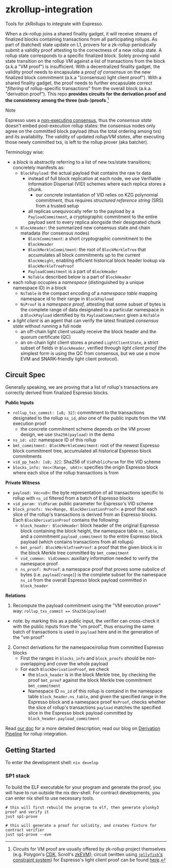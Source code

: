 # zkrollup-integration

Tools for zkRollups to integrate with Espresso.

When a zk-rollup joins a shared finality gadget, it will receive streams of finalized blocks containing transactions from all participating rollups.
As part of (batched) state update on L1, provers for a zk-rollup periodically submit a validity proof attesting to the correctness of a new rollup state.
A rollup state corresponds to a specific finalized block.
Solely proving valid state transition on the rollup VM against a list of transactions from the block (a.k.a "VM proof") is insufficient.
With a decentralized finality gadget, the validity proof needs to encapsulate a _proof of consensus_ on the new finalized block commitment (a.k.a "(consensus) light client proof").
With a shared finality gadget, the proof needs to further encapsulate correct "_filtering_ of rollup-specific transactions" from the overall block (a.k.a. "derivation proof").
This repo **provides circuits for the derivation proof and the consistency among the three (sub-)proofs**.[^1]

[^1]: Circuits for VM proof are usually offered by zk-rollup project themselves (e.g. Polygon's [CDK](https://docs.polygon.technology/cdk/overview/), Scroll's [zkEVM](https://github.com/scroll-tech/zkevm-circuits)); circuit (written using [`jellyfish`'s constraint system](https://github.com/EspressoSystems/jellyfish/blob/main/relation/src/constraint_system.rs)) for Espresso's light client proof can be found [here](https://github.com/EspressoSystems/espresso-sequencer/blob/main/hotshot-state-prover/src/circuit.rs).

> [!NOTE]
> Espresso uses a [non-executing consensus](https://eprint.iacr.org/2024/1189), thus the _consensus state_ doesn't embed post-execution rollup states: the consensus nodes only agree on the committed block payload (thus the total ordering among txs) and its availability.
> The validity of updated _rollup/VM states_, after executing those newly committed txs, is left to the rollup prover (aka batcher).

Terminology wise: 
- a _block_ is abstractly referring to a list of new txs/state transitions; concretely manifests as:
    - `BlockPayload`: the actual payload that contains the raw tx data
        - instead of full block replication at each node, we use Verifiable Information Dispersal (VID) schemes where each replica stores a chunk. 
            - our concrete instantiation of VID relies on KZG polynomial commitment, thus requires _structured reference string_ (SRS) from a trusted setup
        - all replicas unequivocally refer to the payload by a `PayloadCommitment`, a cryptographic commitment to the entire payload sent to every replica alongside their designated chunk
    - `BlockHeader`: the summarized new consensus state and chain metadata (for consensus nodes)
        - `BlockCommitment`: a short cryptographic commitment to the `BlockHeader`
        - `BlockMerkleCommitment`: the root of `BlockMerkleTree` that accumulates all block commitments up to the current `BlockHeight`, enabling efficient historical block header lookup via `BlockMerkleTreeProof`
        - `PayloadCommitment` is a part of `BlockHeader`
        - `NsTable` described below is a part of `BlockHeader`
- each rollup occupies a _namespace_ (distinguished by a unique namespace ID) in a block
    - `NsTable` is the compact encoding of a _namespace table_ mapping namespace id to their range in `BlockPayload`
    - `NsProof` is a _namespace proof_, attesting that some subset of bytes is the complete range of data designated to a particular namespace in a `BlockPayload` identified by its `PayloadCommitment` given a `NsTable`
- a _light client_ is an agent that can verify the latest finalized _consensus state_ without running a full node
    - an off-chain light client usually receive the block header and the quorum certificate (QC)
    - an on-chain light client stores a pruned `LightClientState`, a strict subset of fields in `BlockHeader`, verified through _light client proof_ (the simplest form is using the QC from consensus, but we use a more EVM and SNARK-friendly light client protocol).

## Circuit Spec

Generally speaking, we are proving that a list of rollup's transactions are correctly derived from finalized Espresso blocks.

**Public Inputs**
- `rollup_txs_commit: [u8; 32]`: commitment to the transactions designated to the rollup `ns_id`, also one of the public inputs from the VM execution proof
   - the concrete commitment scheme depends on the VM prover design, we use `Sha256(payload)` in the demo
- `ns_id: u32`: namespace ID of this rollup
- `bmt_commitment: BlockMerkleCommitment`: root of the newest Espresso block commitment tree, accumulated all historical Espresso block commitments
- `vid_pp_hash: [u8; 32]`: Sha256 of `VidPublicParam` for the VID scheme
- `blocks_info: Vec<(Range, u64)>`: specifies the origin Espresso block where each slice of the rollup transactions is from

**Private Witness**

- `payload: Vec<u8>`: the byte representation of all transactions specific to rollup with `ns_id` filtered from a batch of Espresso blocks
- `vid_param: VidParam`: public parameter for Espresso's VID scheme
- `block_proofs: Vec<Range, BlockDerivationProof>`: a proof that each slice of the rollup's transactions is derived from an Espresso blocks. Each `BlockDerivationProof` contains the following:
    - `block_header: BlockHeader`: block header of the original Espresso block containing the block height, the namespace table `ns_table`, and a commitment `payload_commitment` to the entire Espresso block payload (which contains transactions from all rollups)
    - `bmt_proof: BlockMerkleTreeProof`: a proof that the given block is in the block Merkle tree committed by `bmt_commitment`
    - `vid_common: VidCommon`: auxiliary information needed to verify the namespace proof
    - `ns_proof: NsProof`: a namespace proof that proves some subslice of bytes (i.e. `payload[range]`) is the complete subset for the namespace `ns_id` from the overall Espresso block payload committed in `block_header`

**Relations**
1. Recompute the payload commitment using the "VM execution prover" way: `rollup_txs_commit == Sha256(payload)`
  - note: by marking this as a public input, the verifier can cross-check it with the public inputs from the "vm proof", thus ensuring the same batch of transactions is used in `payload` here and in the generation of the "vm proof"
2. Correct derivations for the namespace/rollup from committed Espresso blocks
    - First the ranges in `blocks_info` and `block_proofs` should be non-overlapping and cover the whole payload
    - For each `BlockDerivationProof`, we check
        - the `block_header` is in the block Merkle tree, by checking the proof `bmt_proof` against the block Merkle tree commitment `bmt_commitment`
        - Namespace ID `ns_id` of this rollup is containd in the namespace table `block_header.ns_table`, and given the specified range in the Espresso block and a namespace proof `NsProof`, checks whether the slice of rollup's transactions `payload` matches the specified slice in the Espresso block payload committed by `block_header.payload_commitment`

Read [our doc](https://github.com/EspressoSystems/espresso-sequencer/blob/main/doc/zk-integration.md) for a more detailed description;
read our blog on [Derivation Pipeline](https://hackmd.io/@EspressoSystems/the-derivation-pipeline) for rollup integration.

## Getting Started

To enter the development shell: `nix develop`

### SP1 stack

To build the ELF executable for your program and generate the proof, you will have to run outside the nix dev-shell.
For contract developments, you can enter nix shell to use necessary tools.

```
# this will first rebuild the program to elf, then generate plonky3 proof and verify it
just sp1-prove

# this will generate a proof for solidity, and creates fixture for contract verifier
just sp1-prove --evm
```
